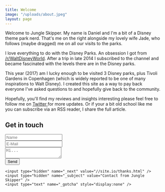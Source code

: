 ```yaml
---
title: Welcome
image: "/uploads/about.jpeg"
layout: page
---
```


Welcome to Jungle Skipper. My name is Daniel and I'm a bit of a Disney theme park nerd. That's me on the right alongside my lovely wife Jade, who follows (maybe dragged) me on all our visits to the parks.

I love everything to do with the Disney Parks. An obsession I got from [/r/WaltDisneyWorld](https://www.reddit.com/r/WaltDisneyWorld/). After a trip in late 2014 I subscribed to the channel and became fascinated with the levels there are in the Disney parks.

This year (2017) am I lucky enough to be visited 3 Disney parks, plus Tivoli Gardens in Copenhagen (which is widely reported to be one of many inspirations to Walt Disney). I created this site as a way to pay back everyone I've asked questions to and hopefully give back to the community.

Hopefully, you'll find my reviews and insights interesting please feel free to follow me on [Twitter ](http://twitter.com/_jungleskipper)for more updates. Or if your a bit old school like me you can subscribe via an RSS reader, I share the full article.

## Get in touch

<form action="//formspree.io/daniel@jungleskipper.com" method="POST">
<div class="form-group">
<input type="text" name="name" placeholder="Name" class="form-control" />
</div>
<div class="form-group">
<input type="email" name="_replyto" placeholder="E-Mail" class="form-control" />
</div>
<div class="form-group">
<textarea name="content" placeholder="Hi..." class="form-control"></textarea>
</div>
<input type="submit" value="Send" class="btn btn-primary" />

    <input type="hidden" name="_next" value="//site.io/thanks.html" />
    <input type="hidden" name="_subject" value="Contact from Jungle Skipper" />
    <input type="text" name="_gotcha" style="display:none" />

</form>